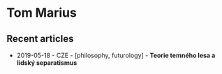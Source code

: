 # Tom Marius

## Recent articles

- 2019-05-18 - CZE - \[philosophy, futurology\] - **Teorie temného lesa a lidský separatismus**
